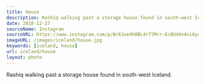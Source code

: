 ```yaml
---
title: House
description: Rashiq walking past a storage house found in south-west Iceland.
date: 2018-12-27
sourceName: Instagram
sourceURL: https://www.instagram.com/p/Br6JoeXh0BL4r7lMrr-EcBU4Xndxi8ycG4GNWw0/
imageURL: /images/iceland/house.jpg
keywords: [iceland, house]
url: iceland/house
layout: photo
---
```


Rashiq walking past a storage house found in south-west Iceland.
